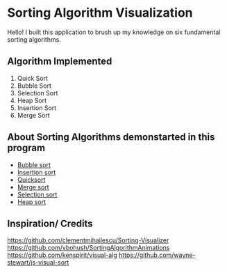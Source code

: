 # Sorting Algorithm Visualization
Hello! I built this application to brush up my knowledge on six fundamental sorting algorithms.

## Algorithm Implemented

1. Quick Sort
2. Bubble Sort
3. Selection Sort
4. Heap Sort
5. Insertion Sort
6. Merge Sort

## About Sorting Algorithms demonstarted in this program
* [Bubble sort](https://en.wikipedia.org/wiki/Bubble_sort)
* [Insertion sort](https://en.wikipedia.org/wiki/Insertion_sort)
* [Quicksort](https://en.wikipedia.org/wiki/Quicksort)
* [Merge sort](https://en.wikipedia.org/wiki/Merge_sort)
* [Selection sort](https://en.wikipedia.org/wiki/Selection_sort/)
* [Heap sort](https://en.wikipedia.org/wiki/Heapsort)


## Inspiration/ Credits

https://github.com/clementmihailescu/Sorting-Visualizer
https://github.com/vbohush/SortingAlgorithmAnimations
https://github.com/kenspirit/visual-alg
https://github.com/wayne-stewart/js-visual-sort
